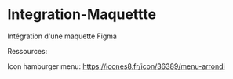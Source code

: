 # Integration-Maquettte

Intégration d'une maquette Figma

Ressources:

Icon hamburger menu: https://icones8.fr/icon/36389/menu-arrondi
